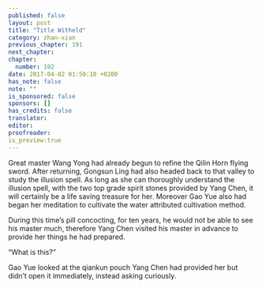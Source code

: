 ```yaml
---
published: false
layout: post
title: "Title Witheld"
category: zhan-xian
previous_chapter: 191
next_chapter: 
chapter:
  number: 192
date: 2017-04-02 01:50:10 +0200
has_note: false
note: ""
is_sponsored: false
sponsors: []
has_credits: false
translator:
editor:
proofreader:
is_preview:true
---
```

Great master Wang Yong had already begun to refine the Qilin Horn flying sword. After returning, Gongsun Ling had also headed back to that valley to study the illusion spell. As long as she can thoroughly understand the illusion spell, with the two top grade spirit stones provided by Yang Chen, it will certainly be a life saving treasure for her. Moreover Gao Yue also had began her meditation to cultivate the water attributed cultivation method.  
   
During this time’s pill concocting, for ten years, he would not be able to see his master much, therefore Yang Chen visited his master in advance to provide her things he had prepared.

“What is this?”

Gao Yue looked at the qiankun pouch Yang Chen had provided her but didn’t open it immediately, instead asking curiously.

